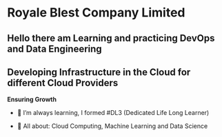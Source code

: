 # Royale Blest Company Limited
## Hello there am Learning and practicing DevOps and Data Engineering

## Developing Infrastructure in the Cloud for different Cloud Providers

**Ensuring Growth**

- 🌱 I’m always learning, I formed #DL3 (Dedicated Life Long Learner)

- 💬 All about: Cloud Computing, Machine Learning and Data Science

<!--

**Here are some ideas to get you started:**

🙋‍♀️ A short introduction - what is your organization all about?
🌈 Contribution guidelines - how can the community get involved?
👩‍💻 Useful resources - where can the community find your docs? Is there anything else the community should know?
🍿 Fun facts - what does your team eat for breakfast?
🧙 Remember, you can do mighty things with the power of [Markdown](https://docs.github.com/github/writing-on-github/getting-started-with-writing-and-formatting-on-github/basic-writing-and-formatting-syntax)
-->
